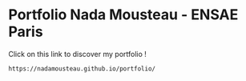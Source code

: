 #  Portfolio Nada Mousteau - ENSAE Paris
Click on this link to discover my portfolio ! 
```
https://nadamousteau.github.io/portfolio/
```

